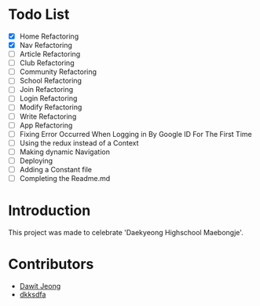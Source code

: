 # Todo List

- [x] Home Refactoring
- [x] Nav Refactoring
- [ ] Article Refactoring
- [ ] Club Refactoring
- [ ] Community Refactoring
- [ ] School Refactoring
- [ ] Join Refactoring
- [ ] Login Refactoring
- [ ] Modify Refactoring
- [ ] Write Refactoring
- [ ] App Refactoring
- [ ] Fixing Error Occurred When Logging in By Google ID For The First Time
- [ ] Using the redux instead of a Context
- [ ] Making dynamic Navigation
- [ ] Deploying
- [ ] Adding a Constant file
- [ ] Completing the Readme.md

# Introduction

This project was made to celebrate 'Daekyeong Highschool Maebongje'.

# Contributors

<ul>
    <li>
        <a href="https://github.com/Da-Wit">
        Dawit Jeong
        </a>
    </li>
    <li>
        <a href="https://github.com/dkksdfa">
        dkksdfa
        </a>
    </li>
</ul>
